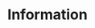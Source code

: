---
layout: form
title: Information
pageNo: 1
forms:
  - to: jhvanderschee@gmail.com
    subject: New submission!
    redirect: /
    form_engine: formcarry
    placeholders: true
    fields: 
      - name: age
        input_type: html
        placeholder: Age
      - name: age
        input_type: radio
        placeholder: "< 18"
        required: true
      - name: age
        input_type: radio
        placeholder: 18-24
        required: true
      - name: age
        input_type: radio
        placeholder: 25-34
        required: true
      - name: age
        input_type: radio
        placeholder: 35-45
        required: true
      - name: age
        input_type: radio
        placeholder: ">45"
        required: true

      - name: sex
        input_type: html
        placeholder: Gender
      - name: sex
        input_type: radio
        placeholder: male
        required: true
      - name: sex
        input_type: radio
        placeholder: female
        required: true
      - name: sex
        input_type: radio
        placeholder: non-binary
        required: true
      - name: sex
        input_type: radio
        placeholder: Prefer to self-describe, below
        required: true
      - name: sex
        input_type: textarea
        placeholder: Self-describe
        required: false

      - name: background
        input_type: html
        placeholder: Background
      - name: background
        input_type: checkbox
        placeholder: I have a background in Computer Science/Artificial intelligence/Human Computer Interaction or related expierence 
        required: false
      - name: background
        input_type: checkbox
        placeholder: I have a background in Art/Design/Illustration or related expierence 
        required: false
      - name: background
        input_type: checkbox
        placeholder: I have a background in a different field, describe below
        required: false
      - name: background
        input_type: textarea
        placeholder: Other background, below
        required: true

      - name: prompt_experience
        input_type: html
        placeholder: Prompting Experience
      - name: prompt_experience
        input_type: checkbox
        placeholder: I have previous expierence with prompting LLM (ChatGPT, Gemini, Claude etc)
        required: false
      - name: prompt_experience
        input_type: checkbox
        placeholder: I have previous expierence with prompting Text to Image Models (Stable Diffusion, Midjourney, DALL-E etc)
        required: false
      - name: prompt_experience
        input_type: checkbox
        placeholder: I have previous expierence with prompting other models
        required: false
      - name: prompt_experience
        input_type: textarea
        placeholder: Other AI interaction experience, below
        required: false


      - name: prompt_experience_degree
        input_type: html
        placeholder: Prompting Experience Frequency
      - name: prompt_experience_degree
        input_type: radio
        placeholder: Once before
        required: false
      - name: prompt_experience_degree
        input_type: radio
        placeholder: Occasionally 
        required: false
      - name: prompt_experience_degree
        input_type: radio
        placeholder: Regulary 
        required: false
      - name: prompt_experience_degree
        input_type: radio
        placeholder: Daily 
        required: false
      - name: prompt_experience_degree
        input_type: textarea
        placeholder: More details about your personal experience with prompting Text-to-Image models
        required: false


      - name: submit
        input_type: submit
        placeholder: Continue
        required: true
      - name: submit
        input_type: back
        placeholder: Back
        required: true
---